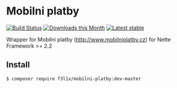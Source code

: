 Mobilni platby
======

[![Build Status](https://travis-ci.org/f3l1x/Mobilni-platby.svg?branch=master)](https://travis-ci.org/f3l1x/Mobilni-platby)
[![Downloads this Month](https://img.shields.io/packagist/dm/f3l1x/mobilni-platby.svg)](https://packagist.org/packages/f3l1x/mobilni-platby)
[![Latest stable](https://img.shields.io/packagist/v/f3l1x/mobilni-platby.svg)](https://packagist.org/packages/f3l1x/mobilni-platby)

Wrapper for Mobilni platby (http://www.mobilniplatby.cz) for Nette Framework >= 2.2

Install
------------

```sh
$ composer require f3l1x/mobilni-platby:dev-master
```